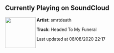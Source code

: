 ## Currently Playing on SoundCloud

[<img align="left" width="100" src="https://i1.sndcdn.com/artworks-lPXzWl2OyoOH-0-t50x50.png">](https://soundcloud.com/smrtdeath/headed-to-my-funeral)

**Artist**: smrtdeath 

**Track**: Headed To My Funeral

Last updated at 08/08/2020 22:17
